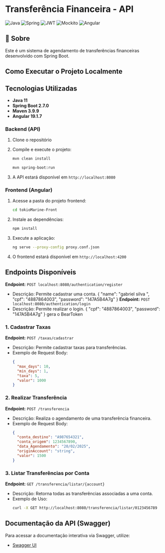 # Transferência Financeira - API

![Java](https://img.shields.io/badge/java-%23ED8B00.svg?style=for-the-badge&logo=openjdk&logoColor=white)
![Spring](https://img.shields.io/badge/spring-%236DB33F.svg?style=for-the-badge&logo=spring&logoColor=white)
![JWT](https://img.shields.io/badge/JWT-black?style=for-the-badge&logo=JSON%20web%20tokens)
![Mockito](https://img.shields.io/badge/mockito-%230076.svg?style=for-the-badge&logo=mockito&logoColor=white)
![Angular](https://img.shields.io/badge/angular-%23DD0031.svg?style=for-the-badge&logo=angular&logoColor=white)

<h2 id="started">📌 Sobre</h2>
Este é um sistema de agendamento de transferências financeiras desenvolvido com Spring Boot.

## Como Executar o Projeto Localmente
## Tecnologias Utilizadas
- **Java 11**
- **Spring Boot 2.7.0**
- **Maven 3.9.9**
- **Angular 19.1.7**

### Backend (API)
1. Clone o repositório

2. Compile e execute o projeto:

    ```sh
   mvn clean install
   ```
    ```sh
   mvn spring-boot:run
   ```
3. A API estará disponível em `http://localhost:8080`

### Frontend (Angular)
1. Acesse a pasta do projeto frontend:
   ```sh
   cd tokioMarine-Front
   ```
2. Instale as dependências:
   ```sh
   npm install
   ```
3. Execute a aplicação:
   ```sh
   ng serve --proxy-config proxy.conf.json
   ```
4. O frontend estará disponível em `http://localhost:4200`

## Endpoints Disponíveis


**Endpoint:** `POST localhost:8080/authentication/register`
- Descrição: Permite cadastrar uma conta.
{
  "name": "gabriel silva ",
  "cpf": "4887864003",
  "password": "147A5B4A7g"
}
**Endpoint:** `POST localhost:8080/authentication/login`
- Descrição: Permite realizar o login.
{
  "cpf": "4887864003",
  "password": "147A5B4A7g"
}
gera o BearToken

### 1. Cadastrar Taxas

**Endpoint:** `POST /taxas/cadastrar`

- Descrição: Permite cadastrar taxas para transferências.
- Exemplo de Request Body:
  ```json
  {
    "max_days": 10,
    "min_days": 1,
    "taxa": 5,
    "valor": 1000
  }
  ```

### 2. Realizar Transferência
**Endpoint:** `POST /transferencia`

- Descrição: Realiza o agendamento de uma transferência financeira.
- Exemplo de Request Body:
  ```json
  {
    "conta_destino": "A987654321",
    "conta_origem": 1234567890,
    "data_Agendamento": "20/02/2025",
    "originAccount": "string",
    "valor": 1500
  }
  ```

### 3. Listar Transferências por Conta
**Endpoint:** `GET /transferencia/listar/{account}`

- Descrição: Retorna todas as transferências associadas a uma conta.
- Exemplo de Uso:
  ```sh
  curl -X GET http://localhost:8080/transferencia/listar/0123456789
  ```

## Documentação da API (Swagger)
Para acessar a documentação interativa via Swagger, utilize:
- [Swagger UI](http://localhost:8080/swagger-ui/#/transfer-controller/listTransfersUsingGET)

